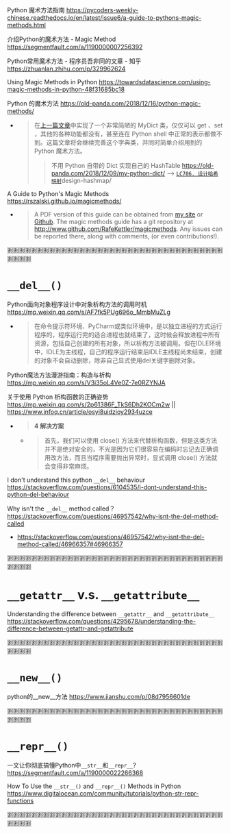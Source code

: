 
Python 魔术方法指南 https://pycoders-weekly-chinese.readthedocs.io/en/latest/issue6/a-guide-to-pythons-magic-methods.html

介绍Python的魔术方法 - Magic Method https://segmentfault.com/a/1190000007256392

Python常用魔术方法 - 程序员吾非同的文章 - 知乎 https://zhuanlan.zhihu.com/p/329962624

Using Magic Methods in Python https://towardsdatascience.com/using-magic-methods-in-python-48f31685bc18

Python 的魔术方法 https://old-panda.com/2018/12/16/python-magic-methods/
- > 在[上一篇文章](https://old-panda.com/2018/12/09/my-python-dict/)中实现了一个非常简陋的 MyDict 类，仅仅可以 get 、set ，其他的各种功能都没有，甚至连在 Python shell 中正常的表示都做不到。这篇文章将会继续完善这个字典类，并同时简单介绍用到的 Python 魔术方法。
  >> 不用 Python 自带的 Dict 实现自己的 HashTable https://old-panda.com/2018/12/09/my-python-dict/  -->  [`LC706. 设计哈希映射`](https://leetcode-cn.com/problems/)design-hashmap/

A Guide to Python's Magic Methods https://rszalski.github.io/magicmethods/
- > A PDF version of this guide can be obtained from [my site](http://www.rafekettler.com/magicmethods.pdf) or [Github](https://github.com/RafeKettler/magicmethods/raw/master/magicmethods.pdf). The magic methods guide has a git repository at http://www.github.com/RafeKettler/magicmethods. Any issues can be reported there, along with comments, (or even contributions!).

:u5272::u5272::u5272::u5272::u5272::u5272::u5272::u5272::u5272::u5272::u5272::u5272::u5272::u5272::u5272::u5272::u5272::u5272::u5272::u5272::u5272::u5272::u5272::u5272::u5272::u5272::u5272::u5272::u5272::u5272::u5272::u5272::u5272::u5272::u5272::u5272::u5272::u5272::u5272::u5272:

# `__del__()`

Python面向对象程序设计中对象析构方法的调用时机 https://mp.weixin.qq.com/s/AF7fk5PUg696o_MmbMuZLg
- > 在命令提示符环境、PyCharm或类似环境中，是以独立进程的方式运行程序的，程序运行完的适合进程也就结束了，这时候会释放进程中所有资源，包括自己创建的所有对象，所以析构方法被调用。但在IDLE环境中，IDLE为主线程，自己的程序运行结束后IDLE主线程尚未结束，创建的对象不会自动删除，除非自己显式使用del关键字删除对象。

Python魔法方法漫游指南：构造与析构 https://mp.weixin.qq.com/s/V3i35oL4Ve0Z-7e0RZYNJA

关于使用 Python 析构函数的正确姿势 https://mp.weixin.qq.com/s/2p61386F_TkS6Dh2KOCm2w || https://www.infoq.cn/article/osyi8uidzioy2934uzce
- > **4 解决方案**
  * > 首先，我们可以使用 close() 方法来代替析构函数，但是这类方法并不是绝对安全的，不光是因为它们很容易在编码时忘记去正确调用改方法，而且当程序需要抛出异常时，显式调用 close() 方法就会变得非常麻烦。

I don't understand this python `__del__` behaviour https://stackoverflow.com/questions/6104535/i-dont-understand-this-python-del-behaviour

Why isn't the `__del__` method called？ https://stackoverflow.com/questions/46957542/why-isnt-the-del-method-called
- https://stackoverflow.com/questions/46957542/why-isnt-the-del-method-called/46966357#46966357

:u5272::u5272::u5272::u5272::u5272::u5272::u5272::u5272::u5272::u5272::u5272::u5272::u5272::u5272::u5272::u5272::u5272::u5272::u5272::u5272::u5272::u5272::u5272::u5272::u5272::u5272::u5272::u5272::u5272::u5272::u5272::u5272::u5272::u5272::u5272::u5272::u5272::u5272::u5272::u5272:

# `__getattr__` v.s. `__getattribute__`

Understanding the difference between `__getattr__` and `__getattribute__` https://stackoverflow.com/questions/4295678/understanding-the-difference-between-getattr-and-getattribute

:u5272::u5272::u5272::u5272::u5272::u5272::u5272::u5272::u5272::u5272::u5272::u5272::u5272::u5272::u5272::u5272::u5272::u5272::u5272::u5272::u5272::u5272::u5272::u5272::u5272::u5272::u5272::u5272::u5272::u5272::u5272::u5272::u5272::u5272::u5272::u5272::u5272::u5272::u5272::u5272:

# `__new__()`

python的__new__方法 https://www.jianshu.com/p/08d7956601de

:u5272::u5272::u5272::u5272::u5272::u5272::u5272::u5272::u5272::u5272::u5272::u5272::u5272::u5272::u5272::u5272::u5272::u5272::u5272::u5272::u5272::u5272::u5272::u5272::u5272::u5272::u5272::u5272::u5272::u5272::u5272::u5272::u5272::u5272::u5272::u5272::u5272::u5272::u5272::u5272:

# `__repr__()`

一文让你彻底搞懂Python中`__str__`和`__repr__`? https://segmentfault.com/a/1190000022266368

How To Use the `__str__()` and `__repr__()` Methods in Python https://www.digitalocean.com/community/tutorials/python-str-repr-functions

:u5272::u5272::u5272::u5272::u5272::u5272::u5272::u5272::u5272::u5272::u5272::u5272::u5272::u5272::u5272::u5272::u5272::u5272::u5272::u5272::u5272::u5272::u5272::u5272::u5272::u5272::u5272::u5272::u5272::u5272::u5272::u5272::u5272::u5272::u5272::u5272::u5272::u5272::u5272::u5272:
